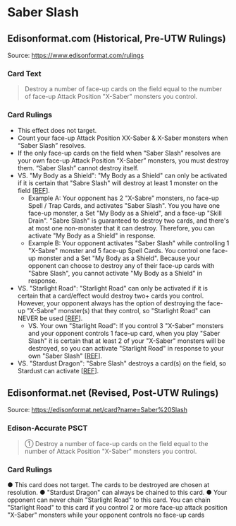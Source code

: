 # Saber Slash

## Edisonformat.com (Historical, Pre-UTW Rulings)

Source: https://www.edisonformat.com/rulings

### Card Text

> Destroy a number of face-up cards on the field equal to the number of face-up Attack Position "X-Saber" monsters you control.

### Card Rulings

*   This effect does not target.
*   Count your face-up Attack Position XX-Saber & X-Saber monsters when “Saber Slash” resolves.
*   If the only face-up cards on the field when “Saber Slash” resolves are your own face-up Attack Position “X-Saber” monsters, you must destroy them. “Saber Slash” cannot destroy itself.
*   VS. "My Body as a Shield": "My Body as a Shield" can only be activated if it is certain that "Sabre Slash" will destroy at least 1 monster on the field \[[REF](https://www.pojo.biz/board/showthread.php?t=814158)\].
    *   Example A: Your opponent has 2 "X-Sabre" monsters, no face-up Spell / Trap Cards, and activates "Saber Slash". You you have one face-up monster, a Set "My Body as a Shield", and a face-up "Skill Drain". "Sabre Slash" is guaranteed to destroy two cards, and there's at most one non-monster that it can destroy. Therefore, you can activate "My Body as a Shield" in response.
    *   Example B: Your opponent activates "Saber Slash" while controlling 1 "X-Sabre" monster and 5 face-up Spell Cards. You control one face-up monster and a Set "My Body as a Shield". Because your opponent can choose to destroy any of their face-up cards with "Sabre Slash", you cannot activate "My Body as a Shield" in response.
*   VS. "Starlight Road": "Starlight Road" can only be activated if it is certain that a card/effect would destroy two+ cards you control. However, your opponent always has the option of destroying the face-up "X-Sabre" monster(s) that they control, so "Starlight Road" can NEVER be used \[[REF](https://www.pojo.biz/board/showthread.php?t=814158)\].
    *   VS. Your own "Starlight Road": If you control 3 "X-Saber" monsters and your opponent controls 1 face-up card, when you play "Saber Slash" it is certain that at least 2 of your "X-Saber" monsters will be destroyed, so you can activate "Starlight Road" in response to your own "Saber Slash" \[[REF](https://www.pojo.biz/board/showthread.php?t=814158)\].
*   VS. "Stardust Dragon": "Sabre Slash" destroys a card(s) on the field, so Stardust can activate \[[REF](https://www.pojo.biz/board/showthread.php?t=814158)\].

## Edisonformat.net (Revised, Post-UTW Rulings)

Source: https://edisonformat.net/card?name=Saber%20Slash

### Edison-Accurate PSCT

> ① Destroy a number of face-up cards on the field equal to the number of Attack Position "X-Saber" monsters you control.

### Card Rulings

● This card does not target. The cards to be destroyed are chosen at resolution.
● "Stardust Dragon" can always be chained to this card.
● Your opponent can never chain "Starlight Road" to this card.
You can chain "Starlight Road" to this card if you control 2 or more face-up attack position "X-Saber" monsters while your opponent controls no face-up cards
            